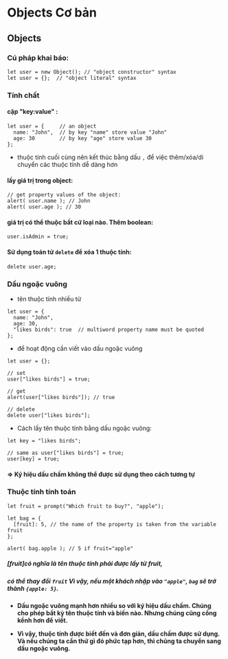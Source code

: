 # Objects Cơ bản

## Objects
### Cú pháp khai báo:
~~~
let user = new Object(); // "object constructor" syntax
let user = {};  // "object literal" syntax
~~~
### Tính chất
#### cặp "key:value" :
~~~
let user = {     // an object
  name: "John",  // by key "name" store value "John"
  age: 30        // by key "age" store value 30
};
~~~
* thuộc tính cuối cùng nên kết thúc bằng dấu `,` để việc thêm/xóa/di chuyển các thuộc tính dễ dàng hơn
#### lấy giá trị trong object:
~~~
// get property values of the object:
alert( user.name ); // John
alert( user.age ); // 30
~~~
#### giá trị có thể thuộc bất cứ loại nào. Thêm boolean:
~~~
user.isAdmin = true;
~~~
#### Sử dụng toán tử `delete` để xóa 1 thuộc tính:
~~~
delete user.age;
~~~

### Dấu ngoặc vuông
* tên thuộc tính nhiều từ
~~~
let user = {
  name: "John",
  age: 30,
  "likes birds": true  // multiword property name must be quoted
};
~~~

* để hoạt động cần viết vào dấu ngoặc vuông
~~~
let user = {};

// set
user["likes birds"] = true;

// get
alert(user["likes birds"]); // true

// delete
delete user["likes birds"];
~~~

* Cách lấy tên thuộc tính bằng dấu ngoặc vuông:
~~~
let key = "likes birds";

// same as user["likes birds"] = true;
user[key] = true;
~~~
#### => Ký hiệu dấu chấm không thể được sử dụng theo cách tương tự

### Thuộc tính tính toán
~~~
let fruit = prompt("Which fruit to buy?", "apple");

let bag = {
  [fruit]: 5, // the name of the property is taken from the variable fruit
};

alert( bag.apple ); // 5 if fruit="apple"
~~~
##### [fruit]có nghĩa là tên thuộc tính phải được lấy từ fruit,
##### có thể thay đổi `fruit` Vì vậy, nếu một khách nhập vào `"apple"`, `bag` sẽ trở thành `{apple: 5}`.

* **Dấu ngoặc vuông mạnh hơn nhiều so với ký hiệu dấu chấm. Chúng cho phép bất kỳ tên thuộc tính và biến nào. Nhưng chúng cũng cồng kềnh hơn để viết.**

* **Vì vậy, thuộc tính được biết đến và đơn giản, dấu chấm được sử dụng. Và nếu chúng ta cần thứ gì đó phức tạp hơn, thì chúng ta chuyển sang dấu ngoặc vuông.**

